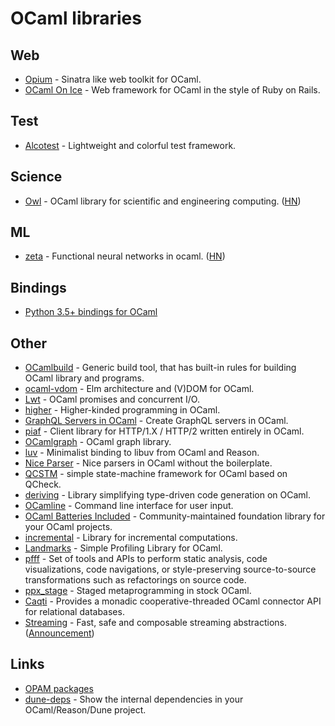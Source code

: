 # OCaml libraries

## Web

* [Opium](https://github.com/rgrinberg/opium) - Sinatra like web toolkit for OCaml.
* [OCaml On Ice](https://github.com/roddyyaga/ocoi) - Web framework for OCaml in the style of Ruby on Rails.

## Test

* [Alcotest](https://github.com/mirage/alcotest) - Lightweight and colorful test framework.

## Science

* [Owl](https://github.com/owlbarn/owl) - OCaml library for scientific and engineering computing. \([HN](https://news.ycombinator.com/item?id=20449595)\)

## ML

* [zeta](https://github.com/liaopeiyuan/zeta) - Functional neural networks in ocaml. \([HN](https://news.ycombinator.com/item?id=22020287)\)

## Bindings

* [Python 3.5+ bindings for OCaml](https://github.com/zshipko/ocaml-py)

## Other

* [OCamlbuild](https://github.com/ocaml/ocamlbuild) - Generic build tool, that has built-in rules for building OCaml library and programs.
* [ocaml-vdom](https://github.com/LexiFi/ocaml-vdom) - Elm architecture and \(V\)DOM for OCaml.
* [Lwt](https://github.com/ocsigen/lwt) - OCaml promises and concurrent I/O.
* [higher](https://github.com/ocamllabs/higher) - Higher-kinded programming in OCaml.
* [GraphQL Servers in OCaml](https://github.com/andreas/ocaml-graphql-server) - Create GraphQL servers in OCaml.
* [piaf](https://github.com/anmonteiro/piaf) - Client library for HTTP/1.X / HTTP/2 written entirely in OCaml.
* [OCamlgraph](https://github.com/backtracking/ocamlgraph) - OCaml graph library.
* [luv](https://github.com/aantron/luv) - Minimalist binding to libuv from OCaml and Reason.
* [Nice Parser](https://github.com/smolkaj/nice-parser) - Nice parsers in OCaml without the boilerplate.
* [QCSTM](https://github.com/jmid/qcstm) - simple state-machine framework for OCaml based on QCheck.
* [deriving](https://github.com/ocaml-ppx/ppx_deriving) - Library simplifying type-driven code generation on OCaml.
* [OCamline](https://github.com/chrisnevers/ocamline) - Command line interface for user input.
* [OCaml Batteries Included](https://github.com/ocaml-batteries-team/batteries-included) - Community-maintained foundation library for your OCaml projects.
* [incremental](https://github.com/janestreet/incremental) - Library for incremental computations.
* [Landmarks](https://github.com/LexiFi/landmarks) - Simple Profiling Library for OCaml.
* [pfff](https://github.com/returntocorp/pfff) - Set of tools and APIs to perform static analysis, code visualizations, code navigations, or style-preserving source-to-source transformations such as refactorings on source code.
* [ppx\_stage](https://github.com/stedolan/ppx_stage) - Staged metaprogramming in stock OCaml.
* [Caqti](https://github.com/paurkedal/ocaml-caqti) - Provides a monadic cooperative-threaded OCaml connector API for relational databases.
* [Streaming](https://github.com/odis-labs/streaming) - Fast, safe and composable streaming abstractions. \([Announcement](https://discuss.ocaml.org/t/ann-first-release-of-streaming/5961)\)

## Links

* [OPAM packages](http://opam.ocaml.org/packages/)
* [dune-deps](https://github.com/mjambon/dune-deps) - Show the internal dependencies in your OCaml/Reason/Dune project.

